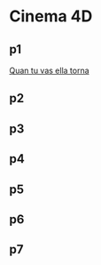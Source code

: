 # Cinema 4D
## p1 
[Quan tu vas ella torna](p1_ainamolines.gif)
## p2
## p3
## p4
## p5
## p6
## p7
